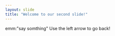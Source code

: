 ```yaml
---
layout: slide
title: "Welcome to our second slide!"
---
```

emm:"say somthing"
Use the left arrow to go back!
